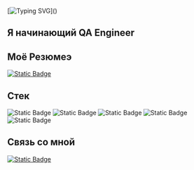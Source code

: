 [![Typing SVG](https://readme-typing-svg.herokuapp.com?font=Noto+Serif&weight=500&size=23&duration=2500&pause=1000&center=true&vCenter=true&width=435&lines=%D0%9F%D1%80%D0%B8%D0%B2%D0%B5%D1%82%2C+%D1%8F+%D0%94%D0%B8%D0%BC%D0%B0%2C+%D0%B8+%D1%8F+QA+Engineer;%D0%A0%D0%B0%D0%B4+%D1%82%D0%B5%D0%B1%D1%8F+%D0%B7%D0%B4%D0%B5%D1%81%D1%8C+%D0%B2%D0%B8%D0%B4%D0%B5%D1%82%D1%8C!)]()

## Я начинающий QA Engineer

## Моё Резюмеэ
[![Static Badge](https://img.shields.io/badge/%D0%A0%D0%B5%D0%B7%D1%8E%D0%BC%D0%B5-31c4c4?style=for-the-badge&logoColor=black)](https://drive.google.com/file/d/1prdWtTePVr2k7srSMfWMHcwLRI6axJjJ/view?usp=sharing)

## Стек
![Static Badge](https://img.shields.io/badge/postman-31c4c4?style=for-the-badge&logo=postman&logoColor=#FF6C37)
![Static Badge](https://img.shields.io/badge/Charles-31c4c4?style=for-the-badge&logo=Charles&logoColor=#F3F5F5)
![Static Badge](https://img.shields.io/badge/PGSQL-31c4c4?style=for-the-badge&logo=miro&logoColor=%23ffe771b3)
![Static Badge](https://img.shields.io/badge/Python-31c4c4?style=for-the-badge&logo=python&logoColor=White)
![Static Badge](https://img.shields.io/badge/Cypress-31c4c4?style=for-the-badge&logo=cypress&logoColor=black)

## Связь со мной
[![Static Badge](https://img.shields.io/badge/Telegram-31c4c4?style=for-the-badge&logo=telegram&logoColor=#26A5E4)](https://t.me/RyabcevDS)

